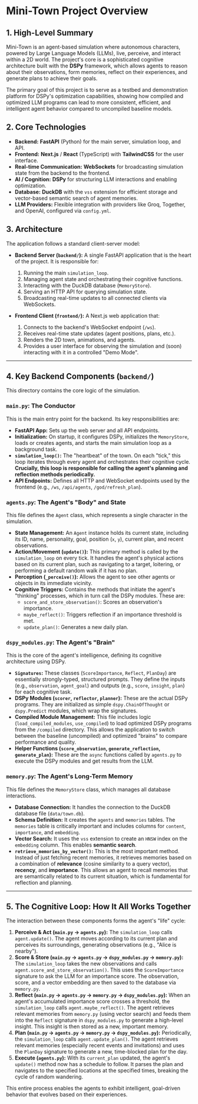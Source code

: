 # Mini-Town Project Overview

## 1. High-Level Summary

Mini-Town is an agent-based simulation where autonomous characters, powered by Large Language Models (LLMs), live, perceive, and interact within a 2D world. The project's core is a sophisticated cognitive architecture built with the **DSPy** framework, which allows agents to reason about their observations, form memories, reflect on their experiences, and generate plans to achieve their goals.

The primary goal of this project is to serve as a testbed and demonstration platform for DSPy's optimization capabilities, showing how compiled and optimized LLM programs can lead to more consistent, efficient, and intelligent agent behavior compared to uncompiled baseline models.

## 2. Core Technologies

- **Backend:** **FastAPI** (Python) for the main server, simulation loop, and API.
- **Frontend:** **Next.js** / **React** (TypeScript) with **TailwindCSS** for the user interface.
- **Real-time Communication:** **WebSockets** for broadcasting simulation state from the backend to the frontend.
- **AI / Cognition:** **DSPy** for structuring LLM interactions and enabling optimization.
- **Database:** **DuckDB** with the `vss` extension for efficient storage and vector-based semantic search of agent memories.
- **LLM Providers:** Flexible integration with providers like Groq, Together, and OpenAI, configured via `config.yml`.

## 3. Architecture

The application follows a standard client-server model:

- **Backend Server (`backend/`):** A single FastAPI application that is the heart of the project. It is responsible for:
    1.  Running the main `simulation_loop`.
    2.  Managing agent state and orchestrating their cognitive functions.
    3.  Interacting with the DuckDB database (`MemoryStore`).
    4.  Serving an HTTP API for querying simulation state.
    5.  Broadcasting real-time updates to all connected clients via WebSockets.

- **Frontend Client (`frontend/`):** A Next.js web application that:
    1.  Connects to the backend's WebSocket endpoint (`/ws`).
    2.  Receives real-time state updates (agent positions, plans, etc.).
    3.  Renders the 2D town, animations, and agents.
    4.  Provides a user interface for observing the simulation and (soon) interacting with it in a controlled "Demo Mode".

---

## 4. Key Backend Components (`backend/`)

This directory contains the core logic of the simulation.

### `main.py`: The Conductor

This is the main entry point for the backend. Its key responsibilities are:
- **FastAPI App:** Sets up the web server and all API endpoints.
- **Initialization:** On startup, it configures DSPy, initializes the `MemoryStore`, loads or creates agents, and starts the main simulation loop as a background task.
- **`simulation_loop()`:** The "heartbeat" of the town. On each "tick," this loop iterates through every agent and orchestrates their cognitive cycle. **Crucially, this loop is responsible for calling the agent's planning and reflection methods periodically.**
- **API Endpoints:** Defines all HTTP and WebSocket endpoints used by the frontend (e.g., `/ws`, `/api/agents`, `/god/refresh_plan`).

### `agents.py`: The Agent's "Body" and State

This file defines the `Agent` class, which represents a single character in the simulation.
- **State Management:** An `Agent` instance holds its current state, including its ID, name, personality, goal, position (`x`, `y`), current plan, and recent observations.
- **Action/Movement (`update()`):** This primary method is called by the `simulation_loop` on every tick. It handles the agent's physical actions based on its current plan, such as navigating to a target, loitering, or performing a default random walk if it has no plan.
- **Perception (`_perceive()`):** Allows the agent to see other agents or objects in its immediate vicinity.
- **Cognitive Triggers:** Contains the methods that initiate the agent's "thinking" processes, which in turn call the DSPy modules. These are:
    - `score_and_store_observation()`: Scores an observation's importance.
    - `maybe_reflect()`: Triggers reflection if an importance threshold is met.
    - `update_plan()`: Generates a new daily plan.

### `dspy_modules.py`: The Agent's "Brain"

This is the core of the agent's intelligence, defining its cognitive architecture using DSPy.
- **`Signatures`:** These classes (`ScoreImportance`, `Reflect`, `PlanDay`) are essentially strongly-typed, structured prompts. They define the inputs (e.g., `observation`, `agent_goal`) and outputs (e.g., `score`, `insight`, `plan`) for each cognitive task.
- **DSPy Modules (`scorer`, `reflector`, `planner`):** These are the actual DSPy programs. They are initialized as simple `dspy.ChainOfThought` or `dspy.Predict` modules, which wrap the signatures.
- **Compiled Module Management:** This file includes logic (`load_compiled_modules`, `use_compiled`) to load optimized DSPy programs from the `/compiled` directory. This allows the application to switch between the baseline (uncompiled) and optimized "brains" to compare performance and quality.
- **Helper Functions (`score_observation`, `generate_reflection`, `generate_plan`):** These are the `async` functions called by `agents.py` to execute the DSPy modules and get results from the LLM.

### `memory.py`: The Agent's Long-Term Memory

This file defines the `MemoryStore` class, which manages all database interactions.
- **Database Connection:** It handles the connection to the DuckDB database file (`data/town.db`).
- **Schema Definition:** It creates the `agents` and `memories` tables. The `memories` table is critically important and includes columns for `content`, `importance`, and `embedding`.
- **Vector Search:** It uses the `vss` extension to create an `HNSW` index on the `embedding` column. This enables **semantic search**.
- **`retrieve_memories_by_vector()`:** This is the most important method. Instead of just fetching recent memories, it retrieves memories based on a combination of **relevance** (cosine similarity to a query vector), **recency**, and **importance**. This allows an agent to recall memories that are semantically related to its current situation, which is fundamental for reflection and planning.

---

## 5. The Cognitive Loop: How It All Works Together

The interaction between these components forms the agent's "life" cycle:

1.  **Perceive & Act (`main.py` -> `agents.py`):** The `simulation_loop` calls `agent.update()`. The agent moves according to its current plan and perceives its surroundings, generating observations (e.g., "Alice is nearby").
2.  **Score & Store (`main.py` -> `agents.py` -> `dspy_modules.py` -> `memory.py`):** The `simulation_loop` takes the new observations and calls `agent.score_and_store_observation()`. This uses the `ScoreImportance` signature to ask the LLM for an importance score. The observation, score, and a vector embedding are then saved to the database via `memory.py`.
3.  **Reflect (`main.py` -> `agents.py` -> `memory.py` -> `dspy_modules.py`):** When an agent's accumulated importance score crosses a threshold, the `simulation_loop` calls `agent.maybe_reflect()`. The agent retrieves relevant memories from `memory.py` (using vector search) and feeds them into the `Reflect` signature in `dspy_modules.py` to generate a high-level insight. This insight is then stored as a new, important memory.
4.  **Plan (`main.py` -> `agents.py` -> `memory.py` -> `dspy_modules.py`):** Periodically, the `simulation_loop` calls `agent.update_plan()`. The agent retrieves relevant memories (especially recent events and invitations) and uses the `PlanDay` signature to generate a new, time-blocked plan for the day.
5.  **Execute (`agents.py`):** With its `current_plan` updated, the agent's `update()` method now has a schedule to follow. It parses the plan and navigates to the specified locations at the specified times, breaking the cycle of random wandering.

This entire process enables the agents to exhibit intelligent, goal-driven behavior that evolves based on their experiences.
